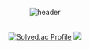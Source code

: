 
<div align="center">
  
![header](https://capsule-render.vercel.app/api?type=Cylinder&height=200&text=Stroke%20Test&fontAlign=70&stroke=00FF00&strokeWidth=3)
<br>
<br>

[![Solved.ac Profile](http://mazassumnida.wtf/api/v2/generate_badge?boj=dmsrud1501222)](https://solved.ac/dmsrud1501222/) <img src="http://mazandi.herokuapp.com/api?handle=dmsrud1501222&theme=dark"/>

